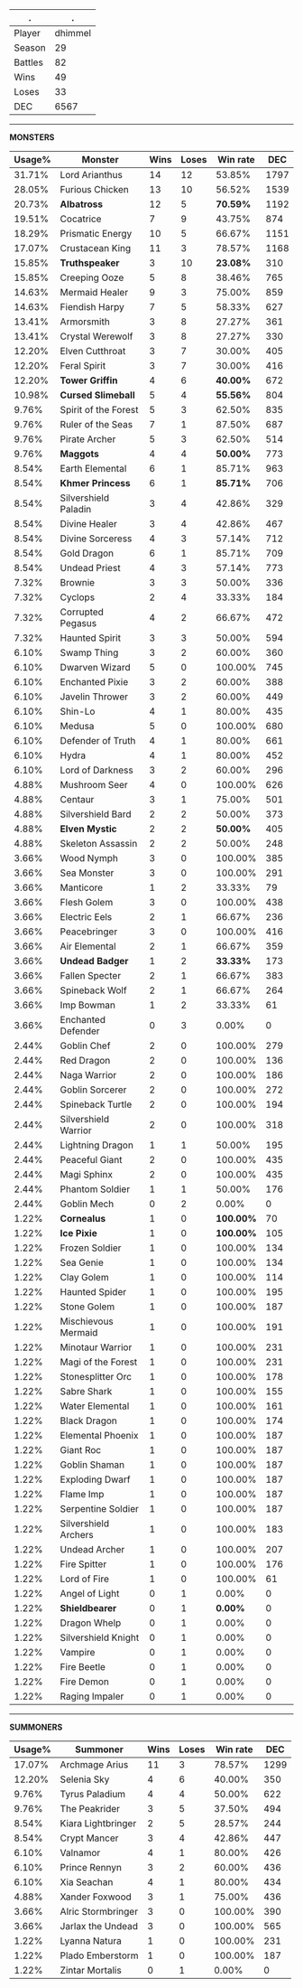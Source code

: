 .|.
|-|-
Player|dhimmel
Season|29
Battles|82
Wins|49
Loses|33
DEC|6567

---
**MONSTERS**

Usage%|Monster|Wins|Loses|Win rate|DEC|
-|-|-|-|-|-|
31.71%|Lord Arianthus|14|12|53.85%|1797|
28.05%|Furious Chicken|13|10|56.52%|1539|
20.73%|**Albatross**|12|5|**70.59%**|1192|
19.51%|Cocatrice|7|9|43.75%|874|
18.29%|Prismatic Energy|10|5|66.67%|1151|
17.07%|Crustacean King|11|3|78.57%|1168|
15.85%|**Truthspeaker**|3|10|**23.08%**|310|
15.85%|Creeping Ooze|5|8|38.46%|765|
14.63%|Mermaid Healer|9|3|75.00%|859|
14.63%|Fiendish Harpy|7|5|58.33%|627|
13.41%|Armorsmith|3|8|27.27%|361|
13.41%|Crystal Werewolf|3|8|27.27%|330|
12.20%|Elven Cutthroat|3|7|30.00%|405|
12.20%|Feral Spirit|3|7|30.00%|416|
12.20%|**Tower Griffin**|4|6|**40.00%**|672|
10.98%|**Cursed Slimeball**|5|4|**55.56%**|804|
9.76%|Spirit of the Forest|5|3|62.50%|835|
9.76%|Ruler of the Seas|7|1|87.50%|687|
9.76%|Pirate Archer|5|3|62.50%|514|
9.76%|**Maggots**|4|4|**50.00%**|773|
8.54%|Earth Elemental|6|1|85.71%|963|
8.54%|**Khmer Princess**|6|1|**85.71%**|706|
8.54%|Silvershield Paladin|3|4|42.86%|329|
8.54%|Divine Healer|3|4|42.86%|467|
8.54%|Divine Sorceress|4|3|57.14%|712|
8.54%|Gold Dragon|6|1|85.71%|709|
8.54%|Undead Priest|4|3|57.14%|773|
7.32%|Brownie|3|3|50.00%|336|
7.32%|Cyclops|2|4|33.33%|184|
7.32%|Corrupted Pegasus|4|2|66.67%|472|
7.32%|Haunted Spirit|3|3|50.00%|594|
6.10%|Swamp Thing|3|2|60.00%|360|
6.10%|Dwarven Wizard|5|0|100.00%|745|
6.10%|Enchanted Pixie|3|2|60.00%|388|
6.10%|Javelin Thrower|3|2|60.00%|449|
6.10%|Shin-Lo|4|1|80.00%|435|
6.10%|Medusa|5|0|100.00%|680|
6.10%|Defender of Truth|4|1|80.00%|661|
6.10%|Hydra|4|1|80.00%|452|
6.10%|Lord of Darkness|3|2|60.00%|296|
4.88%|Mushroom Seer|4|0|100.00%|626|
4.88%|Centaur|3|1|75.00%|501|
4.88%|Silvershield Bard|2|2|50.00%|373|
4.88%|**Elven Mystic**|2|2|**50.00%**|405|
4.88%|Skeleton Assassin|2|2|50.00%|248|
3.66%|Wood Nymph|3|0|100.00%|385|
3.66%|Sea Monster|3|0|100.00%|291|
3.66%|Manticore|1|2|33.33%|79|
3.66%|Flesh Golem|3|0|100.00%|438|
3.66%|Electric Eels|2|1|66.67%|236|
3.66%|Peacebringer|3|0|100.00%|416|
3.66%|Air Elemental|2|1|66.67%|359|
3.66%|**Undead Badger**|1|2|**33.33%**|173|
3.66%|Fallen Specter|2|1|66.67%|383|
3.66%|Spineback Wolf|2|1|66.67%|264|
3.66%|Imp Bowman|1|2|33.33%|61|
3.66%|Enchanted Defender|0|3|0.00%|0|
2.44%|Goblin Chef|2|0|100.00%|279|
2.44%|Red Dragon|2|0|100.00%|136|
2.44%|Naga Warrior|2|0|100.00%|186|
2.44%|Goblin Sorcerer|2|0|100.00%|272|
2.44%|Spineback Turtle|2|0|100.00%|194|
2.44%|Silvershield Warrior|2|0|100.00%|318|
2.44%|Lightning Dragon|1|1|50.00%|195|
2.44%|Peaceful Giant|2|0|100.00%|435|
2.44%|Magi Sphinx|2|0|100.00%|435|
2.44%|Phantom Soldier|1|1|50.00%|176|
2.44%|Goblin Mech|0|2|0.00%|0|
1.22%|**Cornealus**|1|0|**100.00%**|70|
1.22%|**Ice Pixie**|1|0|**100.00%**|105|
1.22%|Frozen Soldier|1|0|100.00%|134|
1.22%|Sea Genie|1|0|100.00%|134|
1.22%|Clay Golem|1|0|100.00%|114|
1.22%|Haunted Spider|1|0|100.00%|195|
1.22%|Stone Golem|1|0|100.00%|187|
1.22%|Mischievous Mermaid|1|0|100.00%|191|
1.22%|Minotaur Warrior|1|0|100.00%|231|
1.22%|Magi of the Forest|1|0|100.00%|231|
1.22%|Stonesplitter Orc|1|0|100.00%|178|
1.22%|Sabre Shark|1|0|100.00%|155|
1.22%|Water Elemental|1|0|100.00%|161|
1.22%|Black Dragon|1|0|100.00%|174|
1.22%|Elemental Phoenix|1|0|100.00%|187|
1.22%|Giant Roc|1|0|100.00%|187|
1.22%|Goblin Shaman|1|0|100.00%|187|
1.22%|Exploding Dwarf|1|0|100.00%|187|
1.22%|Flame Imp|1|0|100.00%|187|
1.22%|Serpentine Soldier|1|0|100.00%|187|
1.22%|Silvershield Archers|1|0|100.00%|183|
1.22%|Undead Archer|1|0|100.00%|207|
1.22%|Fire Spitter|1|0|100.00%|176|
1.22%|Lord of Fire|1|0|100.00%|61|
1.22%|Angel of Light|0|1|0.00%|0|
1.22%|**Shieldbearer**|0|1|**0.00%**|0|
1.22%|Dragon Whelp|0|1|0.00%|0|
1.22%|Silvershield Knight|0|1|0.00%|0|
1.22%|Vampire|0|1|0.00%|0|
1.22%|Fire Beetle|0|1|0.00%|0|
1.22%|Fire Demon|0|1|0.00%|0|
1.22%|Raging Impaler|0|1|0.00%|0|

---
**SUMMONERS**

Usage%|Summoner|Wins|Loses|Win rate|DEC|
-|-|-|-|-|-|
17.07%|Archmage Arius|11|3|78.57%|1299|
12.20%|Selenia Sky|4|6|40.00%|350|
9.76%|Tyrus Paladium|4|4|50.00%|622|
9.76%|The Peakrider|3|5|37.50%|494|
8.54%|Kiara Lightbringer|2|5|28.57%|244|
8.54%|Crypt Mancer|3|4|42.86%|447|
6.10%|Valnamor|4|1|80.00%|426|
6.10%|Prince Rennyn|3|2|60.00%|436|
6.10%|Xia Seachan|4|1|80.00%|434|
4.88%|Xander Foxwood|3|1|75.00%|436|
3.66%|Alric Stormbringer|3|0|100.00%|390|
3.66%|Jarlax the Undead|3|0|100.00%|565|
1.22%|Lyanna Natura|1|0|100.00%|231|
1.22%|Plado Emberstorm|1|0|100.00%|187|
1.22%|Zintar Mortalis|0|1|0.00%|0|
